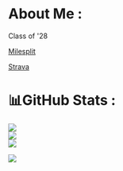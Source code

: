 # About Me :
Class of '28 

[Milesplit](https://la.milesplit.com/athletes/12439321-wyatt-price)

[Strava](https://strava.app.link/SLIjGvOlXUb)

# 📊GitHub Stats :
![](https://github-readme-stats.vercel.app/api?username=WyattJPrice&theme=dark&hide_border=true&include_all_commits=false&count_private=true)<br/>
![](https://github-readme-streak-stats.herokuapp.com/?user=WyattJPrice&theme=dark&hide_border=true)<br/>
![](https://github-readme-stats.vercel.app/api/top-langs/?username=WyattJPrice&theme=dark&hide_border=true&include_all_commits=false&count_private=true&layout=compact)

[![](https://visitcount.itsvg.in/api?id=WyattJPrice&icon=0&color=0)](https://visitcount.itsvg.in)


